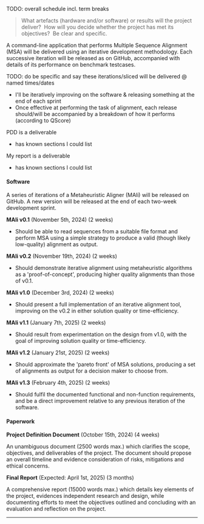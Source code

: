 
TODO: overall schedule incl. term breaks

> What artefacts (hardware and/or software) or results will the project deliver?  How will you decide whether the project has met its objectives?  Be clear and specific.

A command-line application that performs Multiple Sequence Alignment (MSA) will be delivered using an iterative development methodology. Each successive iteration will be released as on GitHub, accompanied with details of its performance on benchmark testcases.

TODO: do be specific and say these iterations/sliced will be delivered @ named times/dates

- I'll be iteratively improving on the software & releasing something at the end of each sprint
- Once effective at performing the task of alignment, each release should/will be accompanied by a breakdown of how it performs (according to QScore) 

PDD is a deliverable
- has known sections I could list

My report is a deliverable
- has known sections I could list


#### Software

A series of iterations of a Metaheuristic Aligner (MAli) will be released on GitHub. A new version will be released at the end of each two-week development sprint.

**MAli v0.1** (November 5th, 2024) (2 weeks)
- Should be able to read sequences from a suitable file format and perform MSA using a simple strategy to produce a valid (though likely low-quality) alignment as output. 

**MAli v0.2** (November 19th, 2024) (2 weeks)
- Should demonstrate iterative alignment using metaheuristic algorithms as a 'proof-of-concept', producing higher quality alignments than those of v0.1.

**MAli v1.0** (December 3rd, 2024) (2 weeks)
- Should present a full implementation of an iterative alignment tool, improving on the v0.2 in either solution quality or time-efficiency.

**MAli v1.1** (January 7th, 2025) (2 weeks)
- Should result from experimentation on the design from v1.0, with the goal of improving solution quality or time-efficiency.

**MAli v1.2** (January 21st, 2025) (2 weeks)
- Should approximate the 'pareto front' of MSA solutions, producing a set of alignments as output for a decision maker to choose from.

**MAli v1.3** (February 4th, 2025) (2 weeks)
- Should fulfil the documented functional and non-function requirements, and be a direct improvement relative to any previous iteration of the software.


#### Paperwork

**Project Definition Document** (October 15th, 2024) (4 weeks)

An unambiguous document (2500 words max.) which clarifies the scope, objectives, and deliverables of the project. The document should propose an overall timeline and evidence consideration of risks, mitigations and ethical concerns.

**Final Report** (Expected: April 1st, 2025) (3 months)

A comprehensive report (15000 words max.) which details key elements of the project, evidences independent research and design, while documenting efforts to meet the objectives outlined and concluding with an evaluation and reflection on the project.

------


